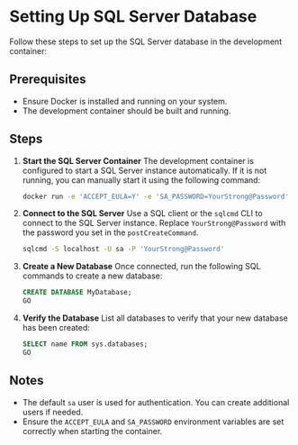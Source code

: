 # Setting Up SQL Server Database

Follow these steps to set up the SQL Server database in the development container:

## Prerequisites

- Ensure Docker is installed and running on your system.
- The development container should be built and running.

## Steps

1. **Start the SQL Server Container**
   The development container is configured to start a SQL Server instance automatically. If it is not running, you can manually start it using the following command:
   ```bash
   docker run -e 'ACCEPT_EULA=Y' -e 'SA_PASSWORD=YourStrong@Password' -p 1433:1433 -d mcr.microsoft.com/mssql/server:2019-latest
   ```

2. **Connect to the SQL Server**
   Use a SQL client or the `sqlcmd` CLI to connect to the SQL Server instance. Replace `YourStrong@Password` with the password you set in the `postCreateCommand`.
   ```bash
   sqlcmd -S localhost -U sa -P 'YourStrong@Password'
   ```

3. **Create a New Database**
   Once connected, run the following SQL commands to create a new database:
   ```sql
   CREATE DATABASE MyDatabase;
   GO
   ```

4. **Verify the Database**
   List all databases to verify that your new database has been created:
   ```sql
   SELECT name FROM sys.databases;
   GO
   ```

## Notes

- The default `sa` user is used for authentication. You can create additional users if needed.
- Ensure the `ACCEPT_EULA` and `SA_PASSWORD` environment variables are set correctly when starting the container.